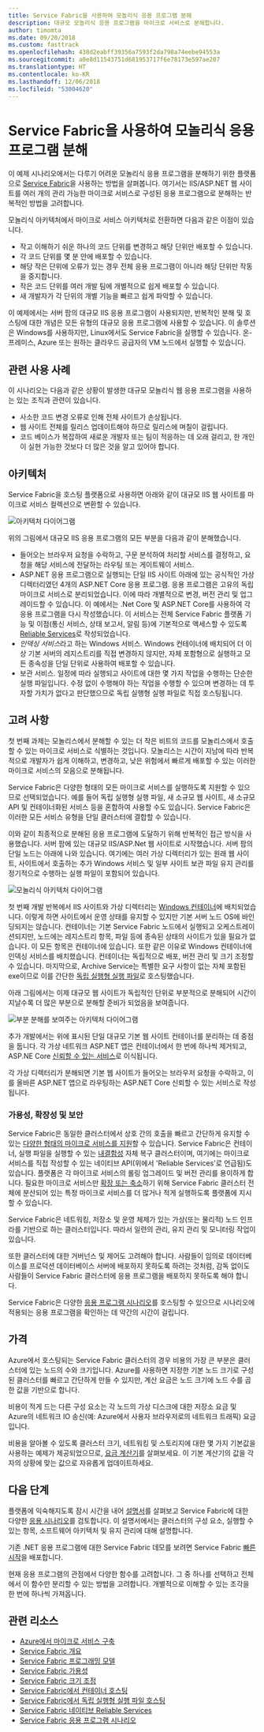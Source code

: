 ```yaml
---
title: Service Fabric을 사용하여 모놀리식 응용 프로그램 분해
description: 대규모 모놀리식 응용 프로그램을 마이크로 서비스로 분해합니다.
author: timomta
ms.date: 09/20/2018
ms.custom: fasttrack
ms.openlocfilehash: 438d2eabff39356a7593f2da798a74eebe94553a
ms.sourcegitcommit: a0e8d11543751d681953717f6e78173e597ae207
ms.translationtype: HT
ms.contentlocale: ko-KR
ms.lasthandoff: 12/06/2018
ms.locfileid: "53004620"
---
```

# <a name="using-service-fabric-to-decompose-monolithic-applications"></a>Service Fabric을 사용하여 모놀리식 응용 프로그램 분해

이 예제 시나리오에서는 다루기 어려운 모놀리식 응용 프로그램을 분해하기 위한 플랫폼으로 [Service Fabric](/azure/service-fabric/service-fabric-overview)을 사용하는 방법을 살펴봅니다. 여기서는 IIS/ASP.NET 웹 사이트를 여러 개의 관리 가능한 마이크로 서비스로 구성된 응용 프로그램으로 분해하는 반복적인 방법을 고려합니다.

모놀리식 아키텍처에서 마이크로 서비스 아키텍처로 전환하면 다음과 같은 이점이 있습니다.
* 작고 이해하기 쉬운 하나의 코드 단위를 변경하고 해당 단위만 배포할 수 있습니다.
* 각 코드 단위를 몇 분 안에 배포할 수 있습니다.
* 해당 작은 단위에 오류가 있는 경우 전체 응용 프로그램이 아니라 해당 단위만 작동을 중지합니다.
* 작은 코드 단위를 여러 개발 팀에 개별적으로 쉽게 배포할 수 있습니다.
* 새 개발자가 각 단위의 개별 기능을 빠르고 쉽게 파악할 수 있습니다.

이 예제에서는 서버 팜의 대규모 IIS 응용 프로그램이 사용되지만, 반복적인 분해 및 호스팅에 대한 개념은 모든 유형의 대규모 응용 프로그램에 사용할 수 있습니다. 이 솔루션은 Windows를 사용하지만, Linux에서도 Service Fabric을 실행할 수 있습니다. 온-프레미스, Azure 또는 원하는 클라우드 공급자의 VM 노드에서 실행할 수 있습니다.

## <a name="relevant-use-cases"></a>관련 사용 사례

이 시나리오는 다음과 같은 상황이 발생한 대규모 모놀리식 웹 응용 프로그램을 사용하는 있는 조직과 관련이 있습니다.

- 사소한 코드 변경 오류로 인해 전체 사이트가 손상됩니다.
- 웹 사이트 전체를 릴리스 업데이트해야 하므로 릴리스에 며칠이 걸립니다.
- 코드 베이스가 복잡하여 새로운 개발자 또는 팀이 적응하는 데 오래 걸리고, 한 개인이 실현 가능한 것보다 더 많은 것을 알고 있어야 합니다.

## <a name="architecture"></a>아키텍처

Service Fabric을 호스팅 플랫폼으로 사용하면 아래와 같이 대규모 IIS 웹 사이트를 마이크로 서비스 컬렉션으로 변환할 수 있습니다.

![아키텍처 다이어그램](./media/architecture-service-fabric-complete.png)

위의 그림에서 대규모 IIS 응용 프로그램의 모든 부분을 다음과 같이 분해했습니다.

- 들어오는 브라우저 요청을 수락하고, 구문 분석하여 처리할 서비스를 결정하고, 요청을 해당 서비스에 전달하는 라우팅 또는 게이트웨이 서비스.
- ASP.NET 응용 프로그램으로 실행되는 단일 IIS 사이트 아래에 있는 공식적인 가상 디렉터리였던 4개의 ASP.NET Core 응용 프로그램. 응용 프로그램은 고유의 독립 마이크로 서비스로 분리되었습니다. 이에 따라 개별적으로 변경, 버전 관리 및 업그레이드할 수 있습니다. 이 예에서는 .Net Core 및 ASP.NET Core를 사용하여 각 응용 프로그램을 다시 작성했습니다. 이 서비스는 전체 Service Fabric 플랫폼 기능 및 이점(통신 서비스, 상태 보고서, 알림 등)에 기본적으로 액세스할 수 있도록 [Reliable Services](/azure/service-fabric/service-fabric-reliable-services-introduction)로 작성되었습니다.
- *인덱싱 서비스*라고 하는 Windows 서비스. Windows 컨테이너에 배치되어 더 이상 기본 서버의 레지스트리를 직접 변경하지 않지만, 자체 포함형으로 실행하고 모든 종속성을 단일 단위로 사용하여 배포할 수 있습니다.
- 보관 서비스. 일정에 따라 실행되고 사이트에 대한 몇 가지 작업을 수행하는 단순한 실행 파일입니다. 수정 없이 수행해야 하는 작업을 수행할 수 있으며 변경하는 데 투자할 가치가 없다고 판단했으므로 독립 실행형 실행 파일로 직접 호스팅됩니다.

## <a name="considerations"></a>고려 사항

첫 번째 과제는 모놀리스에서 분해할 수 있는 더 작은 비트의 코드를 모놀리스에서 호출할 수 있는 마이크로 서비스로 식별하는 것입니다. 모놀리스는 시간이 지남에 따라 반복적으로 개발자가 쉽게 이해하고, 변경하고, 낮은 위험에서 빠르게 배포할 수 있는 이러한 마이크로 서비스의 모음으로 분해됩니다.

Service Fabric은 다양한 형태의 모든 마이크로 서비스를 실행하도록 지원할 수 있으므로 선택되었습니다. 예를 들어 독립 실행형 실행 파일, 새 소규모 웹 사이트, 새 소규모 API 및 컨테이너화된 서비스 등을 혼합하여 사용할 수도 있습니다. Service Fabric은 이러한 모든 서비스 유형을 단일 클러스터에 결합할 수 있습니다.

이와 같이 최종적으로 분해된 응용 프로그램에 도달하기 위해 반복적인 접근 방식을 사용했습니다. 서버 팜에 있는 대규모 IIS/ASP.Net 웹 사이트로 시작했습니다. 서버 팜의 단일 노드는 아래에 나와 있습니다. 여기에는 여러 가상 디렉터리가 있는 원래 웹 사이트, 사이트에서 호출하는 추가 Windows 서비스 및 일부 사이트 보관 파일 유지 관리를 정기적으로 수행하는 실행 파일이 포함되어 있습니다.

![모놀리식 아키텍처 다이어그램](./media/architecture-service-fabric-monolith.png)

첫 번째 개발 반복에서 IIS 사이트와 가상 디렉터리는 [Windows 컨테이너](/azure/service-fabric/service-fabric-containers-overview)에 배치되었습니다. 이렇게 하면 사이트에서 운영 상태를 유지할 수 있지만 기본 서버 노드 OS에 바인딩되지는 않습니다. 컨테이너는 기본 Service Fabric 노드에서 실행되고 오케스트레이션되지만, 노드에는 레지스트리 항목, 파일 등에 종속된 상태의 사이트가 있을 필요가 없습니다. 이 모든 항목은 컨테이너에 있습니다. 또한 같은 이유로 Windows 컨테이너에 인덱싱 서비스를 배치했습니다. 컨테이너는 독립적으로 배포, 버전 관리 및 크기 조정할 수 있습니다. 마지막으로, Archive Service는 특별한 요구 사항이 없는 자체 포함된 exe이므로 이를 간단한 [독립 실행형 실행 파일](/azure/service-fabric/service-fabric-guest-executables-introduction)로 호스팅했습니다.

아래 그림에서는 이제 대규모 웹 사이트가 독립적인 단위로 부분적으로 분해되어 시간이 지날수록 더 많은 부분으로 분해할 준비가 되었음을 보여줍니다.

![부분 분해를 보여주는 아키텍처 다이어그램](./media/architecture-service-fabric-midway.png)

추가 개발에서는 위에 표시된 단일 대규모 기본 웹 사이트 컨테이너를 분리하는 데 중점을 둡니다. 각 가상 네트워크 ASP.NET 앱은 컨테이너에서 한 번에 하나씩 제거되고, ASP.NE Core [신뢰할 수 있는 서비스](/azure/service-fabric/service-fabric-reliable-services-introduction)로 이식됩니다.

각 가상 디렉터리가 분해되면 기본 웹 사이트가 들어오는 브라우저 요청을 수락하고, 이를 올바른 ASP.NET 앱으로 라우팅하는 ASP.NET Core 신뢰할 수 있는 서비스로 작성됩니다.

### <a name="availability-scalability-and-security"></a>가용성, 확장성 및 보안

Service Fabric은 동일한 클러스터에서 상호 간의 호출을 빠르고 간단하게 유지할 수 있는 [다양한 형태의 마이크로 서비스를 지원](/azure/service-fabric/service-fabric-choose-framework)할 수 있습니다. Service Fabric은 컨테이너, 실행 파일을 실행할 수 있는 [내결함성](/azure/service-fabric/service-fabric-availability-services) 자체 복구 클러스터이며, 여기에는 마이크로 서비스를 직접 작성할 수 있는 네이티브 API(위에서 'Reliable Services'로 언급됨)도 있습니다. 플랫폼은 각 마이크로 서비스의 롤링 업그레이드 및 버전 관리를 용이하게 합니다. 필요한 마이크로 서비스만 [확장 또는 축소](/azure/service-fabric/service-fabric-concepts-scalability)하기 위해 Service Fabric 클러스터 전체에 분산되어 있는 특정 마이크로 서비스를 더 많거나 적게 실행하도록 플랫폼에 지시할 수 있습니다.

Service Fabric은 네트워킹, 저장소 및 운영 체제가 있는 가상(또는 물리적) 노드 인프라를 기반으로 하는 클러스터입니다. 따라서 일련의 관리, 유지 관리 및 모니터링 작업이 있습니다.

또한 클러스터에 대한 거버넌스 및 제어도 고려해야 합니다. 사람들이 임의로 데이터베이스를 프로덕션 데이터베이스 서버에 배포하지 못하도록 하려는 것처럼, 감독 없이도 사람들이 Service Fabric 클러스터에 응용 프로그램을 배포하지 못하도록 해야 합니다.

Service Fabric은 다양한 [응용 프로그램 시나리오](/azure/service-fabric/service-fabric-application-scenarios)를 호스팅할 수 있으므로 시나리오에 적용되는 응용 프로그램을 확인하는 데 약간의 시간이 걸립니다.

## <a name="pricing"></a>가격

Azure에서 호스팅되는 Service Fabric 클러스터의 경우 비용의 가장 큰 부분은 클러스터에 있는 노드의 수와 크기입니다. Azure를 사용하면 지정한 기본 노드 크기로 구성된 클러스터를 빠르고 간단하게 만들 수 있지만, 계산 요금은 노드 크기에 노드 수를 곱한 값을 기반으로 합니다.

비용이 적게 드는 다른 구성 요소는 각 노드의 가상 디스크에 대한 저장소 요금 및 Azure의 네트워크 IO 송신(예: Azure에서 사용자 브라우저로의 네트워크 트래픽) 요금입니다.

비용을 알아볼 수 있도록 클러스터 크기, 네트워킹 및 스토리지에 대한 몇 가지 기본값을 사용하는 예제가 제공되었으므로, [요금 계산기](https://azure.com/e/52dea096e5844d5495a7b22a9b2ccdde)를 살펴보세요. 이 기본 계산기의 값을 각자의 상황에 맞는 값으로 자유롭게 업데이트하세요.

## <a name="next-steps"></a>다음 단계

플랫폼에 익숙해지도록 잠시 시간을 내어 [설명서](/azure/service-fabric/service-fabric-overview)를 살펴보고 Service Fabric에 대한 다양한 [응용 시나리오](/azure/service-fabric/service-fabric-application-scenarios)를 검토합니다. 이 설명서에서는 클러스터의 구성 요소, 실행할 수 있는 항목, 소프트웨어 아키텍처 및 유지 관리에 대해 설명합니다.

기존 .NET 응용 프로그램에 대한 Service Fabric 데모를 보려면 Service Fabric [빠른 시작](/azure/service-fabric/service-fabric-quickstart-dotnet)을 배포합니다.

현재 응용 프로그램의 관점에서 다양한 함수를 고려합니다. 그 중 하나를 선택하고 전체에서 이 함수만 분리할 수 있는 방법을 고려합니다. 개별적으로 이해할 수 있는 조각을 한 번에 하나씩 가져옵니다.

## <a name="related-resources"></a>관련 리소스

- [Azure에서 마이크로 서비스 구축](/azure/architecture/microservices)
- [Service Fabric 개요](/azure/service-fabric/service-fabric-overview)
- [Service Fabric 프로그래밍 모델](/azure/service-fabric/service-fabric-choose-framework)
- [Service Fabric 가용성](/azure/service-fabric/service-fabric-availability-services)
- [Service Fabric 크기 조정](/azure/service-fabric/service-fabric-concepts-scalability)
- [Service Fabric에서 컨테이너 호스팅](/azure/service-fabric/service-fabric-containers-overview)
- [Service Fabric에서 독립 실행형 실행 파일 호스팅](/azure/service-fabric/service-fabric-guest-executables-introduction)
- [Service Fabric 네이티브 Reliable Services](/azure/service-fabric/service-fabric-reliable-services-introduction)
- [Service Fabric 응용 프로그램 시나리오](/azure/service-fabric/service-fabric-application-scenarios)